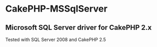 CakePHP-MSSqlServer
===================

Microsoft SQL Server driver for CakePHP 2.x
---

Tested with SQL Server 2008 and CakePHP 2.5
